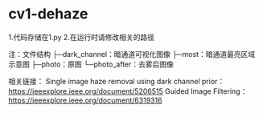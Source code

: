 # cv1-dehaze
1.代码存储在1.py
2.在运行时请修改相关的路径

注：文件结构
├─dark_channel：暗通道可视化图像
├─most：暗通道最亮区域示意图
├─photo：原图
└─photo_after：去雾后图像

相关链接：
Single image haze removal using dark channel prior：https://ieeexplore.ieee.org/document/5206515
Guided Image Filtering：https://ieeexplore.ieee.org/document/6319316
